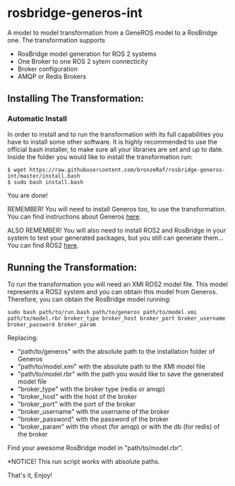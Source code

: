 
# rosbridge-generos-int

A model to model transformation from a GeneROS model to a RosBridge one. The transformation supports 
- RosBridge model generation for ROS 2 systems
- One Broker to one ROS 2 sytem connecticity
- Broker configuration
- AMQP or Redis Brokers

## Installing The Transformation:

### Automatic Install
In order to install and to run the transformation with its full capabilities you have to install some other software. It is highly recommended to use the official bash installer, to make sure all your libraries are set and up to date. Inside the folder you would like to install the transformation run:

```
$ wget https://raw.githubusercontent.com/bronzeRaf/rosbridge-generos-int/master/install.bash
$ sudo bash install.bash
```

You are done!

REMEMBER! You will need to install Generos too, to use the transformation. You can find instructions about Generos [here](https://github.com/bronzeRaf/generos/).

ALSO REMEMBER! You will also need to install ROS2 and RosBridge in your system to test your generated packages, but you still can generate them...
You can find ROS2 [here](https://index.ros.org/doc/ros2/Installation/Crystal/Linux-Install-Binary/ "Install ROS2").



## Running the Transformation:
To run the transformation you will need an XMI ROS2 model file. This model represents a ROS2 system and you can obtain this model from Generos. Therefore, you can obtain the RosBridge model running:

```
sudo bash path/to/run.bash path/to/generos path/to/model.xmi path/to/model.rbr broker_type broker_host broker_port broker_username broker_password broker_param
```

Replacing:
- "path/to/generos" with the absolute path to the installation folder of Generos
- "path/to/model.xmi" with the absolute path to the XMI model file
- "path/to/model.rbr" with the path you would like to save the generated model file
- "broker_type" with the broker type (redis or amqp)
- "broker_host" with the host of the broker
- "broker_port" with the port of the broker
- "broker_username" with the username of the broker
- "broker_password" with the password of the broker
- "broker_param" with the vhost (for amqp) or with the db (for redis) of the broker

Find your awesome RosBridge model in "path/to/model.rbr".

*NOTICE! This run script works with absolute paths. 

That's it, Enjoy!

